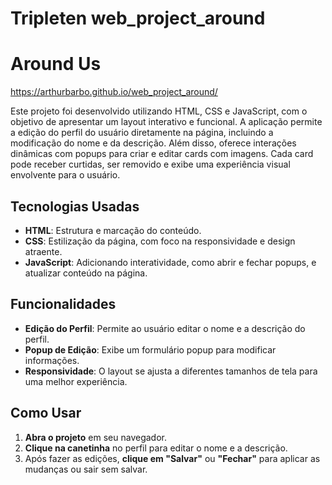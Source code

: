 # Tripleten web_project_around

# Around Us

https://arthurbarbo.github.io/web_project_around/

Este projeto foi desenvolvido utilizando HTML, CSS e JavaScript, com o objetivo de apresentar um layout interativo e funcional. A aplicação permite a edição do perfil do usuário diretamente na página, incluindo a modificação do nome e da descrição. Além disso, oferece interações dinâmicas com popups para criar e editar cards com imagens. Cada card pode receber curtidas, ser removido e exibe uma experiência visual envolvente para o usuário.

## Tecnologias Usadas

- **HTML**: Estrutura e marcação do conteúdo.
- **CSS**: Estilização da página, com foco na responsividade e design atraente.
- **JavaScript**: Adicionando interatividade, como abrir e fechar popups, e atualizar conteúdo na página.

## Funcionalidades

- **Edição do Perfil**: Permite ao usuário editar o nome e a descrição do perfil.
- **Popup de Edição**: Exibe um formulário popup para modificar informações.
- **Responsividade**: O layout se ajusta a diferentes tamanhos de tela para uma melhor experiência.

## Como Usar

1. **Abra o projeto** em seu navegador.
2. **Clique na canetinha** no perfil para editar o nome e a descrição.
3. Após fazer as edições, **clique em "Salvar"** ou **"Fechar"** para aplicar as mudanças ou sair sem salvar.






